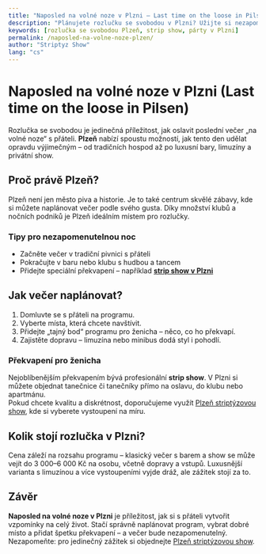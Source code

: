 ```yaml
---
title: "Naposled na volné noze v Plzni – Last time on the loose in Pilsen"
description: "Plánujete rozlučku se svobodou v Plzni? Užijte si nezapomenutelný večer plný zábavy, přátel a pořádného programu, než řeknete své ano."
keywords: [rozlučka se svobodou Plzeň, strip show, párty v Plzni]
permalink: /naposled-na-volne-noze-plzen/
author: "Striptyz Show"
lang: "cs"
---
```


# Naposled na volné noze v Plzni (Last time on the loose in Pilsen)

Rozlučka se svobodou je jedinečná příležitost, jak oslavit poslední večer „na volné noze“ s přáteli. **Plzeň** nabízí spoustu možností, jak tento den udělat opravdu výjimečným – od tradičních hospod až po luxusní bary, limuzíny a privátní show.

## Proč právě Plzeň?

Plzeň není jen město piva a historie. Je to také centrum skvělé zábavy, kde si můžete naplánovat večer podle svého gusta. Díky množství klubů a nočních podniků je Plzeň ideálním místem pro rozlučky.

### Tipy pro nezapomenutelnou noc

- Začněte večer v tradiční pivnici s přáteli  
- Pokračujte v baru nebo klubu s hudbou a tancem  
- Přidejte speciální překvapení – například **[strip show v Plzni](https://www.agenturafox.cz/striptyz-plzen/)**  

## Jak večer naplánovat?

1. Domluvte se s přáteli na programu.  
2. Vyberte místa, která chcete navštívit.  
3. Přidejte „tajný bod“ programu pro ženicha – něco, co ho překvapí.  
4. Zajistěte dopravu – limuzína nebo minibus dodá styl i pohodlí.  

### Překvapení pro ženicha

Nejoblíbenějším překvapením bývá profesionální **strip show**. V Plzni si můžete objednat tanečnice či tanečníky přímo na oslavu, do klubu nebo apartmánu.  
Pokud chcete kvalitu a diskrétnost, doporučujeme využít [Plzeň striptýzovou show](https://www.agenturafox.cz/striptyz-plzen/), kde si vyberete vystoupení na míru.

## Kolik stojí rozlučka v Plzni?

Cena záleží na rozsahu programu – klasický večer s barem a show se může vejít do 3 000–6 000 Kč na osobu, včetně dopravy a vstupů. Luxusnější varianta s limuzínou a více vystoupeními vyjde dráž, ale zážitek stojí za to.

## Závěr

**Naposled na volné noze v Plzni** je příležitost, jak si s přáteli vytvořit vzpomínky na celý život. Stačí správně naplánovat program, vybrat dobré místo a přidat špetku překvapení – a večer bude nezapomenutelný.  
Nezapomeňte: pro jedinečný zážitek si objednejte [Plzeň striptýzovou show](https://www.agenturafox.cz/striptyz-plzen/).
